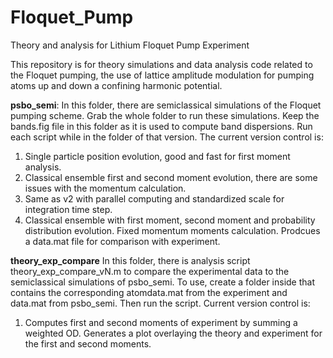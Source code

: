 # Floquet_Pump
Theory and analysis for Lithium Floquet Pump Experiment

This repository is for theory simulations and data analysis code related to the Floquet pumping, the use of lattice amplitude modulation
for pumping atoms up and down a confining harmonic potential.

**psbo_semi**: In this folder, there are semiclassical simulations of the Floquet pumping scheme. Grab the whole folder to run these
simulations. Keep the bands.fig file in this folder as it is used to compute band dispersions. Run each script while in the folder of that version. The current version control is:
1. Single particle position evolution, good and fast for first moment analysis.
2. Classical ensemble first and second moment evolution, there are some issues with the momentum calculation.
3. Same as v2 with parallel computing and standardized scale for integration time step.
4. Classical ensemble with first moment, second moment and probability distribution evolution. Fixed momentum moments calculation. Prodcues a data.mat file for comparison with experiment.

**theory_exp_compare** In this folder, there is analysis script theory_exp_compare_vN.m to compare the experimental data to the semiclassical simulations of psbo_semi. To use, create a folder inside that contains the corresponding atomdata.mat from the experiment and data.mat from psbo_semi. Then run the script. Current version control is:
1. Computes first and second moments of experiment by summing a weighted OD. Generates a plot overlaying the theory and experiment for the first and second moments.
